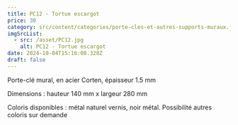 ```yaml
---
title: PC12 - Tortue escargot
price: 30
category: src/content/categories/porte-cles-et-autres-supports-muraux.json
imgSrcList:
  - src: /asset/PC12.jpg
    alt: PC12 - Tortue escargot
date: 2024-10-04T15:16:08.328Z
draft: false
---
```


Porte-clé mural, en acier Corten, épaisseur 1.5 mm

Dimensions : hauteur 140 mm x largeur 280 mm

Coloris disponibles : métal naturel vernis, noir métal. Possibilité autres coloris sur demande
